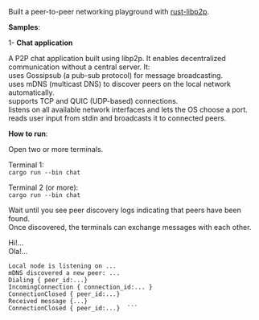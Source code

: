 Built a peer-to-peer networking playground with [rust-libp2p](https://github.com/libp2p/rust-libp2p).

**Samples**:   


1- **Chat application**  

A P2P chat application built using libp2p. It enables decentralized communication without a central server. It:   
uses Gossipsub (a pub-sub protocol) for message broadcasting.  
uses mDNS (multicast DNS) to discover peers on the local network automatically.  
supports TCP and QUIC (UDP-based) connections.  
listens on all available network interfaces and lets the OS choose a port.  
reads user input from stdin and broadcasts it to connected peers.  


**How to run**:  

Open two or more terminals.  

Terminal 1:  
`cargo run --bin chat`  

Terminal 2 (or more):  
`cargo run --bin chat`  

Wait until you see peer discovery logs indicating that peers have been found.  
Once discovered, the terminals can exchange messages with each other.  

Hi!...  
Ola!...


```The system handles several types of logs/events, including:  
Local node is listening on ...  
mDNS discovered a new peer: ...  
Dialing { peer_id:...}  
IncomingConnection { connection_id:... }  
ConnectionClosed { peer_id:...}  
Received message {...}  
ConnectionClosed { peer_id:...}  ```
